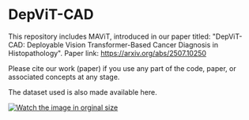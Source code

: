 # DepViT-CAD

This repository includes MAViT, introduced in our paper titled: "DepViT-CAD: Deployable Vision Transformer-Based Cancer Diagnosis in Histopathology".
Paper link: https://arxiv.org/abs/2507.10250

Please cite our work (paper) if you use any part of the code, paper, or associated concepts at any stage.

The dataset used is also made available here.

[![Watch the image in orginal size](Graphical_Abstract.jpg)](https://github.com/AshkanShakarami/DepViT-CAD/blob/main/Graphical_Abstract.png)



